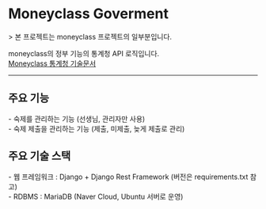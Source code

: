 <h1>Moneyclass Goverment</h1>
> 본 프로젝트는 moneyclass 프로젝트의 일부분입니다.

moneyclass의 정부 기능의 통계청 API 로직입니다.<br>
[Moneyclass 통계청 기술문서](https://www.notion.so/hyeonproject/fec1b523c1394cc2954b6f95a19a0139)


----
<h2>주요 기능</h2>
- 숙제를 관리하는 기능 (선생님, 관리자만 사용)<br>
- 숙제 제출을 관리하는 기능 (제출, 미제출, 늦게 제출로 관리)

<h2>주요 기술 스택</h2>
- 웹 프레임워크 : Django + Django Rest Framework (버전은 requirements.txt 참고)<br>
- RDBMS : MariaDB (Naver Cloud, Ubuntu 서버로 운영)
